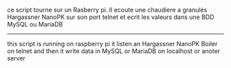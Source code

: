 ﻿ce script tourne sur un Rasberry pi.
Il ecoute une chaudiere a granulés Hargassner NanoPK sur son port telnet
et ecrit les valeurs dans une BDD MySQL ou MariaDB 

-----------------------------------------------------------------------------------------------------

this script is running on raspberry pi
it listen an Hargassner NanoPK Boiler on telnet
and then it write data in MySQL or MariaDB on localhost or anoter server